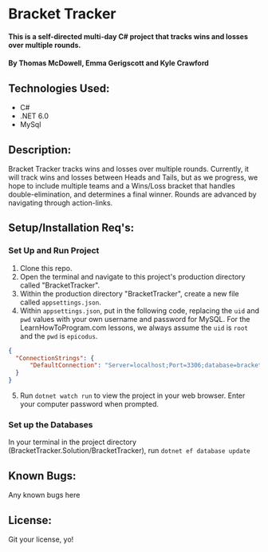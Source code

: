 # Bracket Tracker
#### This is a self-directed multi-day C# project that tracks wins and losses over multiple rounds.

#### By Thomas McDowell, Emma Gerigscott and Kyle Crawford

## Technologies Used:
* C#
* .NET 6.0
* MySql

## Description:
Bracket Tracker tracks wins and losses over multiple rounds. Currently, it will track wins and losses between Heads and Tails, but as we progress, we hope to include multiple teams and a Wins/Loss bracket that handles double-elimination, and determines a final winner. Rounds are advanced by navigating through action-links.  

## Setup/Installation Req's:



### Set Up and Run Project
1. Clone this repo.
2. Open the terminal and navigate to this project's production directory called "BracketTracker". 
3. Within the production directory "BracketTracker", create a new file called `appsettings.json`.
4. Within `appsettings.json`, put in the following code, replacing the `uid` and `pwd` values with your own username and password for MySQL. For the LearnHowToProgram.com lessons, we always assume the `uid` is `root` and the `pwd` is `epicodus`.

```json
{
  "ConnectionStrings": {
      "DefaultConnection": "Server=localhost;Port=3306;database=bracket_tracker;uid=[YOUR SQL USERNAME];pwd=[YOUR SQL PASSWORD];"
  }
}
```

5. Run ```dotnet watch run``` to view the project in your web browser. Enter your computer password when prompted.

### Set up the Databases

In your terminal in the project directory (BracketTracker.Solution/BracketTracker), run ```dotnet ef database update```

## Known Bugs:
Any known bugs here

## License:
Git your license, yo!

